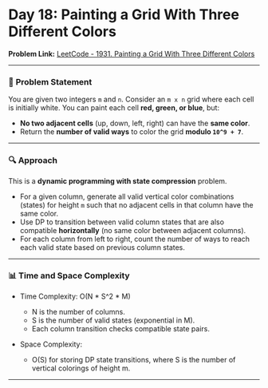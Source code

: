 # Day 18: Painting a Grid With Three Different Colors  
**Problem Link:** [LeetCode - 1931. Painting a Grid With Three Different Colors](https://leetcode.com/problems/painting-a-grid-with-three-different-colors/)

---

### 🧩 **Problem Statement**

You are given two integers `m` and `n`. Consider an `m x n` grid where each cell is initially white. You can paint each cell **red, green, or blue**, but:

- **No two adjacent cells** (up, down, left, right) can have the **same color**.
- Return the **number of valid ways** to color the grid **modulo `10^9 + 7`**.

---

### 🔍 **Approach**

This is a **dynamic programming with state compression** problem.

- For a given column, generate all valid vertical color combinations (states) for height `m` such that no adjacent cells in that column have the same color.
- Use DP to transition between valid column states that are also compatible **horizontally** (no same color between adjacent columns).
- For each column from left to right, count the number of ways to reach each valid state based on previous column states.

---

### **📊 Time and Space Complexity**

 - Time Complexity: O(N * S^2 * M)
    - N is the number of columns.
    - S is the number of valid states (exponential in M).
    - Each column transition checks compatible state pairs.

- Space Complexity:
    - O(S) for storing DP state transitions, where S is the number of vertical colorings of height m.

---
